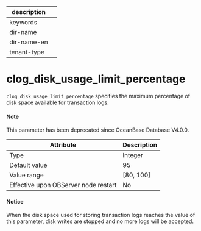 | description ||
|---|---|
| keywords ||
| dir-name ||
| dir-name-en ||
| tenant-type ||

clog_disk_usage_limit_percentage
=====================================================

`clog_disk_usage_limit_percentage` specifies the maximum percentage of disk space available for transaction logs.


<main id="notice" type='explain'>
  <h4>Note</h4>
  <p>   This parameter has been deprecated since OceanBase Database V4.0.0.  </p>
</main>

| **Attribute** | **Description** |
|------------------|-------------|
| Type | Integer |
| Default value | 95 |
| Value range | \[80, 100\] |
| Effective upon OBServer node restart | No |

<main id="notice" type='notice'>
  <h4>Notice</h4>
  <p>   When the disk space used for storing transaction logs reaches the value of this parameter, disk writes are stopped and no more logs will be accepted.   </p>
</main>

